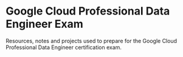 # Google Cloud Professional Data Engineer Exam
Resources, notes and projects used to prepare for the Google Cloud Professional Data Engineer certification exam.
